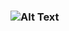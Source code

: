 ### ![Alt Text](https://media.giphy.com/media/v1.Y2lkPTc5MGI3NjExMzEzMDBlNGIwYWE3NTA4OGQzZGViOTlmZDI1OTAwM2FlY2Q2YzhiYiZjdD1n/xTiIzJSKB4l7xTouE8/giphy.gif)

<!--
**MailRebdog/MailRebdog** is a ✨ _special_ ✨ repository because its `README.md` (this file) appears on your GitHub profile.

Here are some ideas to get you started:

- 🔭 I’m currently working on ...
- 🌱 I’m currently learning ...
- 👯 I’m looking to collaborate on ...
- 🤔 I’m looking for help with ...
- 💬 Ask me about ...
- 📫 How to reach me: ...
- 😄 Pronouns: ...
- ⚡ Fun fact: ...
-->
